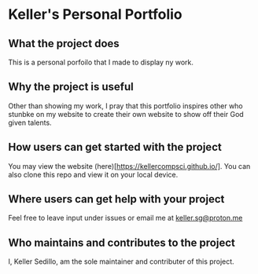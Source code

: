 # Keller's Personal Portfolio

## What the project does
This is a personal porfoilo that I made to display ny work.

## Why the project is useful
Other than showing my work, I pray that this portfolio inspires other who stunbke
on my website to create their own website to show off their God given talents.

## How users can get started with the project
You may view the website (here)[https://kellercompsci.github.io/].
You can also clone this repo and view it on your local device.

## Where users can get help with your project
Feel free to leave input under issues or email me at keller.sg@proton.me

## Who maintains and contributes to the project
I, Keller Sedillo, am the sole maintainer and contributer of this project.
